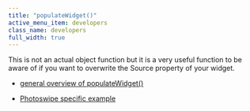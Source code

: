 ```yaml
---
title: "populateWidget()"
active_menu_item: developers
class_name: developers
full_width: true
---
```



This is not an actual object function but it is a very useful function to be aware of if you want to overwrite the Source property of your widget.

 - [general overview of populateWidget()](/developers/user-guide/scripting-apis/client-api/widget-data-state-manipulation/populatewidget/)

 - [Photoswipe specific example](/developers/user-guide/scripting-apis/client-api/widget-data-state-manipulation/populatewidget/photoswipe-example)

